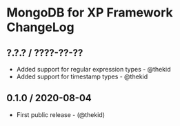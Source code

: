 MongoDB for XP Framework ChangeLog
========================================================================

## ?.?.? / ????-??-??

* Added support for regular expression types - @thekid
* Added support for timestamp types - @thekid

## 0.1.0 / 2020-08-04

* First public release - (@thekid)
